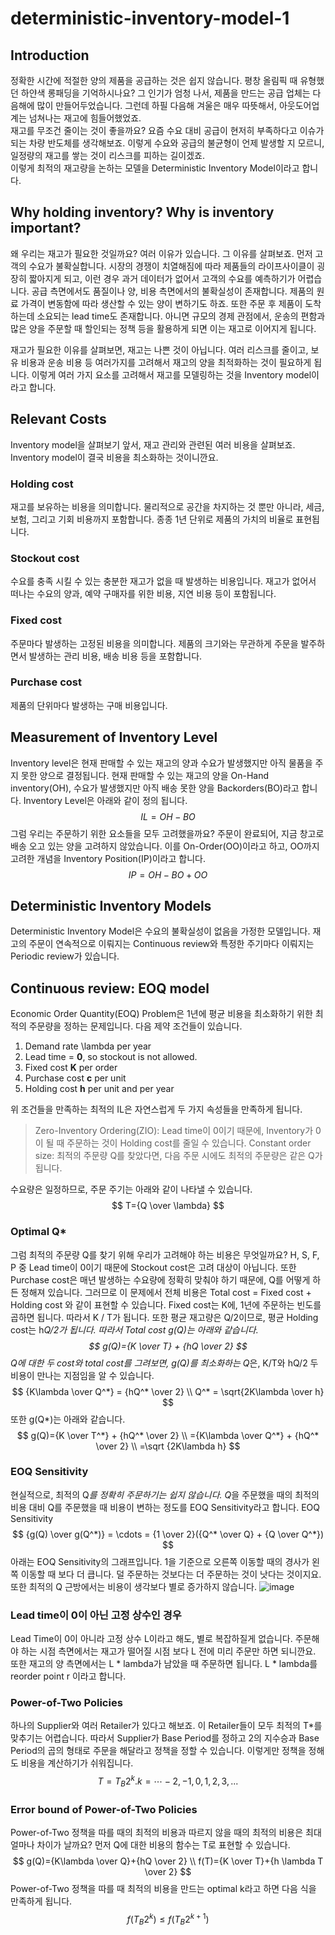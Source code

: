 # deterministic-inventory-model-1

## Introduction

정확한 시간에 적절한 양의 제품을 공급하는 것은 쉽지 않습니다. 평창 올림픽 때 유형했던 하얀색 롱패딩을 기억하시나요? 그 인기가 엄청 나서, 제품을 만드는 공급 업체는 다음해에 많이 만들어두었습니다. 그런데 하필 다음해 겨울은 매우 따뜻해서, 아웃도어업계는 넘쳐나는 재고에 힘들어했었죠.  
재고를 무조건 줄이는 것이 좋을까요? 요즘 수요 대비 공급이 현저히 부족하다고 이슈가 되는 차량 반도체를 생각해보죠. 이렇게 수요와 공급의 불균형이 언제 발생할 지 모르니, 일정량의 재고를 쌓는 것이 리스크를 피하는 길이겠죠.  
이렇게 최적의 재고량을 논하는 모델을 Deterministic Inventory Model이라고 합니다.

## Why holding inventory? Why is inventory important?
왜 우리는 재고가 필요한 것일까요? 여러 이유가 있습니다. 그 이유를 살펴보죠.
먼저 고객의 수요가 불확실합니다. 시장의 경쟁이 치열해짐에 따라 제품들의 라이프사이클이 굉장히 짧아지게 되고, 이런 경우 과거 데이터가 없어서 고객의 수요를 예측하기가 어렵습니다.
공급 측면에서도 품질이나 양, 비용 측면에서의 불확실성이 존재합니다. 제품의 원료 가격이 변동함에 따라 생산할 수 있는 양이 변하기도 하죠.
또한 주문 후 제품이 도착하는데 소요되는 lead time도 존재합니다.
아니면 규모의 경제 관점에서, 운송의 편함과 많은 양을 주문할 때 할인되는 정책 등을 활용하게 되면 이는 재고로 이어지게 됩니다.

재고가 필요한 이유를 살펴보면, 재고는 나쁜 것이 아닙니다. 여러 리스크를 줄이고, 보유 비용과 운송 비용 등 여러가지를 고려해서 재고의 양을 최적화하는 것이 필요하게 됩니다. 이렇게 여러 가지 요소를 고려해서 재고를 모델링하는 것을 Inventory model이라고 합니다.
## Relevant Costs
Inventory model을 살펴보기 앞서, 재고 관리와 관련된 여러 비용을 살펴보죠. Inventory model이 결국 비용을 최소화하는 것이니깐요.
### Holding cost
재고를 보유하는 비용을 의미합니다. 물리적으로 공간을 차지하는 것 뿐만 아니라, 세금, 보험, 그리고 기회 비용까지 포함합니다. 종종 1년 단위로 제품의 가치의 비율로 표현됩니다.
### Stockout cost
수요를 충족 시킬 수 있는 충분한 재고가 없을 때 발생하는 비용입니다. 재고가 없어서 떠나는 수요의 양과, 예약 구매자를 위한 비용, 지연 비용 등이 포함됩니다.
### Fixed cost
주문마다 발생하는 고정된 비용을 의미합니다. 제품의 크기와는 무관하게 주문을 발주하면서 발생하는 관리 비용, 배송 비용 등을 포함합니다.
### Purchase cost
제품의 단위마다 발생하는 구매 비용입니다.
## Measurement of Inventory Level
Inventory level은 현재 판매할 수 있는 재고의 양과 수요가 발생했지만 아직 물품을 주지 못한 양으로 결정됩니다. 현재 판매할 수 있는 재고의 양을 On-Hand inventory(OH), 수요가 발생했지만 아직 배송 못한 양을 Backorders(BO)라고 합니다. Inventory Level은 아래와 같이 정의 됩니다.
$$
IL = OH - BO
$$
그럼 우리는 주문하기 위한 요소들을 모두 고려했을까요? 주문이 완료되어, 지금 창고로 배송 오고 있는 양을 고려하지 않았습니다. 이를 On-Order(OO)이라고 하고, OO까지 고려한 개념을 Inventory Position(IP)이라고 합니다.
$$
IP = OH - BO + OO
$$
## Deterministic Inventory Models
Deterministic Inventory Model은 수요의 불확실성이 없음을 가정한 모델입니다. 재고의 주문이 연속적으로 이뤄지는 Continuous review와 특정한 주기마다 이뤄지는 Periodic review가 있습니다.

## Continuous review: EOQ model
Economic Order Quantity(EOQ) Problem은 1년에 평균 비용을 최소화하기 위한 최적의 주문량을 정하는 문제입니다. 다음 제약 조건들이 있습니다.
1. Demand rate \lambda per year
2. Lead time = **0**, so stockout is not allowed.
3. Fixed cost **K** per order
4. Purchase cost **c** per unit
5. Holding cost **h** per unit and per year

위 조건들을 만족하는 최적의 IL은 자연스럽게 두 가지 속성들을 만족하게 됩니다.

>Zero-Inventory Ordering(ZIO): Lead time이 0이기 때문에, Inventory가 0이 될 때 주문하는 것이 Holding cost를 줄일 수 있습니다.
Constant order size: 최적의 주문량 Q를 찾았다면, 다음 주문 시에도 최적의 주문량은 같은 Q가 됩니다.

수요량은 일정하므로, 주문 주기는 아래와 같이 나타낼 수 있습니다.
$$
T={Q \over \lambda}
$$
### Optimal Q*
그럼 최적의 주문량 Q를 찾기 위해 우리가 고려해야 하는 비용은 무엇일까요? H, S, F, P 중 Lead time이 0이기 때문에 Stockout cost은 고려 대상이 아닙니다. 또한 Purchase cost은 매년 발생하는 수요량에 정확히 맞춰야 하기 때문에, Q를 어떻게 하든 정해져 있습니다. 그러므로 이 문제에서 전체 비용은 Total cost = Fixed cost + Holding cost 와 같이 표현할 수 있습니다.
Fixed cost는 K에, 1년에 주문하는 빈도를 곱하면 됩니다. 따라서 K / T가 됩니다. 또한 평균 재고량은 Q/2이므로, 평균 Holding cost는 h*Q/2가 됩니다.  따라서 Total cost g(Q)는 아래와 같습니다.
$$
g(Q)={K \over T} + {hQ \over 2}
$$
Q에 대한 두 cost와 total cost를 그려보면, g(Q)를 최소화하는 Q*은, K/T와 hQ/2 두 비용이 만나는 지점임을 알 수 있습니다.
$$
{K\lambda \over Q^*} = {hQ^* \over 2} \\
Q^* = \sqrt{2K\lambda \over h}
$$
또한 g(Q*)는 아래와 같습니다.
$$
g(Q)={K \over T^*} + {hQ^* \over 2} \\
={K\lambda \over Q^*} + {hQ^* \over 2} \\
=\sqrt {2K\lambda h}
$$
### EOQ Sensitivity
현실적으로, 최적의 Q*를 정확히 주문하기는 쉽지 않습니다. Q*을 주문했을 때의 최적의 비용 대비 Q를 주문했을 때 비용이 변하는 정도를 EOQ Sensitivity라고 합니다.
EOQ Sensitivity
$$
{g(Q) \over g(Q^*)} = \cdots = {1 \over 2}({Q^* \over Q} + {Q \over Q^*})
$$
아래는 EOQ Sensitivity의 그래프입니다. 1을 기준으로 오른쪽 이동할 때의 경사가 왼쪽 이동할 때 보다 더 큽니다. 덜 주문하는 것보다는 더 주문하는 것이 낫다는 것이지요.
또한 최적의 Q 근방에서는 비용이 생각보다 별로 증가하지 않습니다.
![image](https://user-images.githubusercontent.com/11609881/112757047-e62e1680-9022-11eb-9c33-ffff85d929bc.png)
### Lead time이 0이 아닌 고정 상수인 경우
Lead Time이 0이  아니라  고정  상수 L이라고  해도, 별로  복잡하질게  없습니다. 주문해야 하는 시점 측면에서는  재고가 떨어질 시점 보다 L 전에  미리  주문만 하면 되니깐요.  또한 재고의 양  측면에서는 L * lambda가  남았을  때  주문하면  됩니다. L * lambda를 reorder point r 이라고 합니다.
### Power-of-Two Policies
하나의 Supplier와 여러 Retailer가 있다고 해보죠. 이 Retailer들이 모두 최적의 T*를 맞추기는 어렵습니다. 따라서 Supplier가 Base Period를 정하고 2의 지수승과 Base Period의 곱의 형태로 주문을 해달라고 정책을 정할 수 있습니다. 이렇게만 정책을 정해도 비용을 계산하기가 쉬워집니다.
$$
T=T_B2^k. k = \cdots -2, -1, 0, 1, 2, 3, ...
$$
### Error bound of Power-of-Two Policies
Power-of-Two 정책을 따를 때의 최적의 비용과 따르지 않을 때의 최적의 비용은 최대 얼마나 차이가 날까요?
먼저 Q에 대한 비용의 함수는 T로 표현할 수 있습니다.
$$
g(Q)={K\lambda \over Q}+{hQ \over 2} \\
f(T)={K \over T}+{h \lambda T \over 2}
$$
Power-of-Two 정책을 따를 때 최적의 비용을 만드는 optimal k라고 하면 다음 식을 만족하게 됩니다.
$$
f(T_B2^k) \le f(T_B2^{k+1})
$$
<!--stackedit_data:
eyJoaXN0b3J5IjpbMzkyNjUyNDgsMTg0MzQyNDM1LDE1MzkzNT
A2NDEsMTQyODQ1OTIzOCwtMjA2MTUzMDg5OSwtMjA3NTc3NzIz
NSwtNjA5MDUwNTYxLDk3NzYxMTQwMywxMjQyMTMwODM4LC04NT
c3Mjk1OTEsLTExNTA5NzUzNDEsLTExOTEyMDA0NjIsLTExNzY4
NTk1MCwxMzc0MTIyNTc5LC00NDMxNDM4MzUsLTE0MTYwNDg0My
wtMjQwNjM2NDczLC0xMDk2Mjg5NjcsODA4NDcxODgyLDU2MDAy
MTI2N119
-->